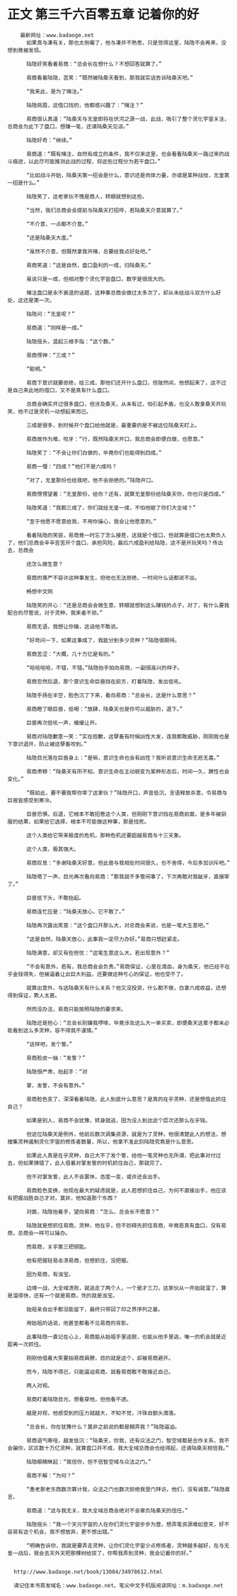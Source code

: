 # 正文 第三千六百零五章 记着你的好
        最新网址：www.badaoge.net
          如果真与溱有关，那也太倒霉了，他与溱并不熟悉，只是觉得这里，陆隐不会再来，没想到竟被发现。
      
          陆隐好笑看着易商：“总会长在想什么？不想回答就算了。”
      
          易商看着陆隐，苦笑：“既然被陆桑天看到，那我就实话告诉陆桑天吧。”
      
          “我来此，是为了赌注。”
      
          陆隐挑眉，这借口找的，他都感兴趣了：“赌注？”
      
          易商很认真道：“陆桑天与无皇即将在伏河之源一战，此战，吸引了整个灵化宇宙关注，总商会为此下了盘口，想赚一笔，还请陆桑天见谅。”
      
          陆隐好奇：“继续。”
      
          易商道：“既有赌注，自然有成立的条件，我不仅来这里，也会看看陆桑天一路过来的战斗痕迹，以此尽可能推测此战的过程，将这些过程分为若干盘口。”
      
          “比如战斗开始，陆桑天第一招会是什么，意识还是肉体力量，亦或是某种战技，无皇第一招是什么。”
      
          陆隐笑了，这老家伙不愧是商人，转眼就想到这些。
      
          “当然，我们总商会会提前与陆桑天打招呼，若陆桑天介意就算了。”
      
          “不介意，一点都不介意。”
      
          “还是陆桑天大度。”
      
          “虽然不介意，但既然拿我开赌，总要给我点好处吧。”
      
          易商笑道：“这是自然，盘口盈利的一成，归陆桑天。”
      
          虽说只是一成，但相对整个灵化宇宙盘口，数字是很庞大的。
      
          赌注盘口是永不衰退的话题，这种事总商会做过太多次了，却从未给战斗双方什么好处，这还是第一次。
      
          陆隐问：“无皇呢？”
      
          易商道：“同样是一成。”
      
          陆隐摇头，竖起三根手指：“这个数。”
      
          易商愣神：“三成？”
      
          “聪明。”
      
          易商下意识就要拒绝，给三成，那他们还开什么盘口，但陡然间，他想起来了，这不过是自己来此地的借口，又不是真有什么盘口。
      
          总商会确实开过很多盘口，但涉及桑天，从未有过，怕引起矛盾，也没人敢拿桑天开玩笑，他不过是灵机一动想起来而已。
      
          三成是很多，到时候开个盘口给他就是，最重要的是不被这位陆桑天盯上。
      
          易商故作为难，咬牙：“行，既然陆桑天开口，我总商会即便白做，也愿意。”
      
          陆隐笑了：“不会让你们白做的，毕竟你们也能得到四成。”
      
          易商一懵：“四成？”他们不是六成吗？
      
          “对了，无皇那份也给我吧，他不会拒绝的。”陆隐开口。
      
          易商愣愣望着：“无皇那份，给你？还有，就算无皇那份给陆桑天你，你也只是四成。”
      
          陆隐笑道：“我都三成了，你们就给无皇一成，不怕他砸了你们大全域？”
      
          “至于他愿不愿意给我，不用你操心，我会让他愿意的。”
      
          看着陆隐的笑容，易商竟一时忘了怎么接茬，这就是个借口，但就算是借口也太欺负人了，他们总商会辛辛苦苦开个盘口，承担风险，最后六成盈利给陆隐，这不是开玩笑吗？传出去，总商会
      
          还怎么做生意？
      
          易商的尊严不容许这种事发生，但他也无法拒绝，一时间什么话都说不出。
      
          畅想中文网
      
          陆隐笑的开心：“还是总商会会做生意，转眼就想到这么赚钱的点子，对了，有什么要我配合的尽管说，对于灵种，我来者不拒。”
      
          易商无语，我想让你输，这话他不敢说。
      
          “好奇问一下，如果这事成了，我能分到多少灵种？”陆隐很期待。
      
          易商苦涩：“大概，几十万亿是有的。”
      
          “哈哈哈哈，不错，不错。”陆隐抬手拍向易商，一副很高兴的样子。
      
          易商忽然后退，那个意识生命巨兽挡在前方，盯着陆隐，发出低吼。
      
          陆隐手扬在半空，脸色沉了下来，看向易商：“总会长，这是什么意思？”
      
          易商瞪了眼巨兽，低喝：“放肆，陆桑天也是你可以威胁的，退下。”
      
          巨兽再次低吼一声，缓缓让开。
      
          易商对陆隐歉意一笑：“实在抱歉，这孽畜有时候凶性大发，连我都敢威胁，刚刚我也是下意识退开，防止被这孽畜咬到。”
      
          陆隐目光落在巨兽身上：“是嘛，意识生命也会有凶性？我听说意识生命无悲无喜。”
      
          易商肃穆：“陆桑天有所不知，意识生命在主动蜕变为某种形态后，时间一久，脾性也会变化。”
      
          “既如此，要不要我帮你宰了这家伙？”陆隐开口，声音低沉，言语释放杀意，令易商与巨兽皆感受到寒冷。
      
          巨兽恐惧，后退，它根本不敢招惹这个人类，但刚刚下意识挡在易商前面，是多年被驯服的结果，如果给它选择，根本不可能做这种事，那是找死。
      
          这个人类给它带来极度的危机，那种危机还要超越易商与十三天象。
      
          这个人类，极其强大。
      
          易商叹息：“多谢陆桑天好意，但此兽与我相处时间很久，也不舍得，今后多加训斥吧。”
      
          陆隐嗯了一声，目光再次看向易商：“那我就不多管闲事了，下次再敢对我龇牙，直接宰了。”
      
          巨兽低下头，不敢抬起。
      
          易商连忙应是：“陆桑天放心，它不敢了。”
      
          陆隐再次露出笑意：“这个盘口开那么大，对总商会来说，也是一笔大生意吧。”
      
          “这是自然，陆桑天放心，此事我一定尽力办好。”易商只想赶紧走。
      
          陆隐满意，却又有些担忧：“这笔生意这么大，若出现意外？”
      
          “不会有意外，若有，我总商会会负责。”易商保证，心里在滴血，身为桑天，他已经不在乎金钱得失，但被逼着让出巨大利益，还要做这种亏心的保证，他也受不了。
      
          就算出意外，与这陆桑天有什么关系？他又没投资，什么都不做，白拿六成收益，还想得到保证，欺人太甚。
      
          然而没办法，易商只能按照陆隐的要求来。
      
          陆隐还是担心：“总会长别嫌我啰嗦，毕竟涉及这么大一单买卖，即便桑天这辈子都未必能看到这么多灵种，容不得我不谨慎。”
      
          “这样吧，发个誓。”
      
          易商脸皮一抽：“发誓？”
      
          陆隐很严肃，抬起手：“对
      
          掌，发誓，不会有意外。”
      
          易商脸色变了，深深看着陆隐，此人到底什么意思？是真的在乎灵种，还是想借此抓住自己？
      
          如果是别人，易商不会犹豫，转身就逃，因为没人到达这个层次还那么在乎钱。
      
          但这位陆桑天是例外，他前后数次调集资源，就是为了灵种，他很清楚此人的想法，想搜集灵种遏制灵化宇宙的修炼者数量，所以，他拿不准此刻陆隐究竟是什么意思。
      
          如果此人真是在乎灵种，自己大不了发个誓，给他一笔灵种也无所谓，把此事对付过去，但如果猜错了，此人借着对掌发誓的时机抓住自己，那就完了。
      
          但不对掌发誓，此人不会罢休，态度一变，或许还会出手。
      
          易商脸色变换，他现在最大的疑虑就是，此人若想抓住自己，为何不直接出手，他应该有把握战胜自己才对，莫非，他知道那个东西？
      
          对面，陆隐抬着手，望向易商：“怎么，总会长不愿意？”
      
          陆隐就是想抓住易商，灵种，他在乎，但不妨碍先抓住易商，毕竟若真有盘口，没有易商，总商会一样可以操办。
      
          而易商，关乎第三把钥匙。
      
          他有把握轻易击溃易商，但想抓住，没把握。
      
          因为易商，有浊宝。
      
          边境一战，大全域溃败，就逃走了两个人，一个是才三刀，这家伙从一开始就溜了，算是溜得快，还有一个就是易商，凭的就是浊宝。
      
          始祖亲自出手都没能留下，最终只带回了印之界序列之基。
      
          用始祖的话说，他甚至都看不见易商的背影。
      
          此事陆隐一直记在心上，易商能从始祖手里逃脱，也能从他手里逃，唯一的机会就是近距离一次抓住。
      
          刚刚他借着大笑要拍易商肩膀，目的就是这个，却被易商避开。
      
          而今，陆隐不得已，只能逼迫易商，就看易商敢不敢接近自己。
      
          两人对视。
      
          易商盯着陆隐目光，想看穿他，但他看不透。
      
          越是对视，他感受到的压力就越大，不知不觉，汗珠自额头滴落。
      
          “总会长，你在犹豫什么？莫非之前说的都是糊弄我？”陆隐逼迫。
      
          易商语气嘶哑，越发低沉：“陆桑天，你我，还有众法之门，智空域都是合作关系，我不会骗你，区区数十万亿灵种，就算盘口开不成，我大全域总商会也给得起，还请陆桑天相信我。”
      
          陆隐眼睛眯起：“我信你，但不信智空域与众法之门。”
      
          易商不解：“为何？”
      
          “愚老那老东西数次算计我，众法之门也数次拒绝我登门拜访，他们，没有诚意。”陆隐直言。
      
          易商道：“这与我无关，我大全域总商会绝对不会辜负陆桑天的信任。”
      
          陆隐摇头：“我一个天元宇宙的人在你们灵化宇宙步步为营，想弄笔资源难如登天，好不容易有这个机会，我不想放弃，更不想出错。”
      
          “明确告诉你，我就是要弄走灵种，让你们灵化宇宙少点修炼者，灵种越多越好，在与无皇一战后，我会去天外天把那棵树给拔了，你帮我弄到灵种，我会记着你的好。”
      
      
      http://www.badaoge.net/book/13084/34978612.html
      
      请记住本书首发域名：www.badaoge.net。笔尖中文手机版阅读网址：m.badaoge.net